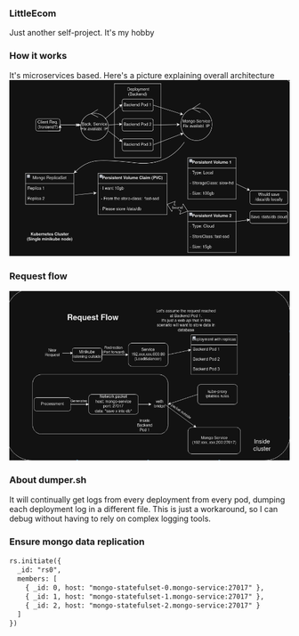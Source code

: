 ### LittleEcom
Just another self-project. It's my hobby

### How it works
It's microservices based. Here's a picture explaining overall architecture
![app_architecture.png](assets/app_architecture.png)

### Request flow
![request_flow.png](assets/request_flow.png)

### About dumper.sh
It will continually get logs from every deployment from every pod, dumping each
deployment log in a different file. This is just a workaround, so I can debug
without having to rely on complex logging tools.

### Ensure mongo data replication
```
rs.initiate({
  _id: "rs0",
  members: [
    { _id: 0, host: "mongo-statefulset-0.mongo-service:27017" },
    { _id: 1, host: "mongo-statefulset-1.mongo-service:27017" },
    { _id: 2, host: "mongo-statefulset-2.mongo-service:27017" }
  ]
})
```